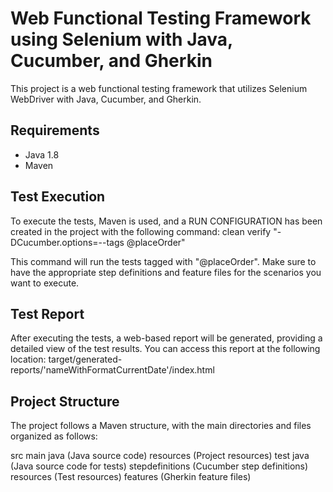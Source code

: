 # Web Functional Testing Framework using Selenium with Java, Cucumber, and Gherkin

This project is a web functional testing framework that utilizes Selenium WebDriver with Java, Cucumber, and Gherkin. 

## Requirements

- Java 1.8
- Maven

## Test Execution

To execute the tests, Maven is used, and a RUN CONFIGURATION has been created in the project with the following command:
clean verify "-DCucumber.options=--tags @placeOrder"


This command will run the tests tagged with "@placeOrder". Make sure to have the appropriate step definitions and feature files for the scenarios you want to execute.

## Test Report

After executing the tests, a web-based report will be generated, providing a detailed view of the test results. 
You can access this report at the following location:
target/generated-reports/'nameWithFormatCurrentDate'/index.html


## Project Structure

The project follows a Maven structure, with the main directories and files organized as follows:

src
  main
    java (Java source code)
    resources (Project resources)
  test
    java (Java source code for tests)
      stepdefinitions (Cucumber step definitions)
    resources (Test resources)
      features (Gherkin feature files)

